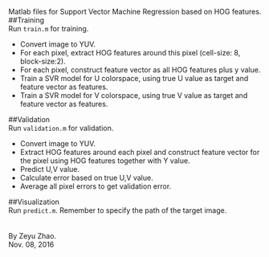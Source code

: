 Matlab files for Support Vector Machine Regression based on HOG features.  
##Training  
Run `train.m` for training.
+ Convert image to YUV.   
+ For each pixel, extract HOG features around this pixel (cell-size: 8, block-size:2).  
+ For each pixel, construct feature vector as all HOG features plus y value.   
+ Train a SVR model for U colorspace, using true U value as target and feature vector as features.   
+ Train a SVR model for V colorspace, using true V value as target and feature vector as features.   
  
##Validation  
Run `validation.m` for validation.
+ Convert image to YUV.  
+ Extract HOG features around each pixel and construct feature vector for the pixel using HOG features together with Y value.  
+ Predict U,V value.
+ Calculate error based on true U,V value.  
+ Average all pixel errors to get validation error.   
   
##Visualization  
Run `predict.m`. Remember to specify the path of the target image.  
<br />      
By Zeyu Zhao.   
Nov. 08, 2016
